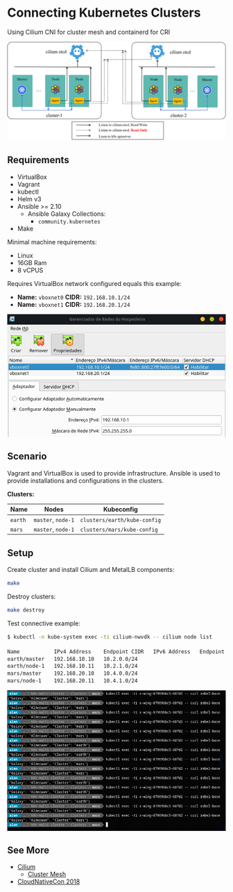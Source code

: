 # Connecting Kubernetes Clusters

Using Cilium CNI for cluster mesh and containerd for CRI

<p align="center">
  <img src="clustermesh.png"/>
</p>

## Requirements

- VirtualBox
- Vagrant
- kubectl
- Helm v3
- Ansible >= 2.10
  - Ansible Galaxy Collections:
    - `community.kubernetes`
- Make

Minimal machine requirements:

- Linux
- 16GB Ram
- 8 vCPUS


Requires VirtualBox network configured equals this example:

- **Name:** `vboxnet0`
  **CIDR:** `192.168.10.1/24`
- **Name:** `vboxnet1`
  **CIDR:** `192.168.20.1/24`

![network](vbox-network.png)

## Scenario

Vagrant and VirtualBox is used to provide infrastructure.
Ansible is used to provide installations and configurations in the clusters.

**Clusters:**

| Name | Nodes | Kubeconfig |
|---|---|---|
| `earth` | `master`, `node-1` | `clusters/earth/kube-config`
| `mars` | `master`, `node-1` | `clusters/mars/kube-config`

## Setup

Create cluster and install Cilium and MetalLB components:

```sh
make
```

Destroy clusters:

```sh
make destroy
```

Test connective example:

```sh
$ kubectl -n kube-system exec -ti cilium-nwvdk -- cilium node list

Name           IPv4 Address    Endpoint CIDR   IPv6 Address   Endpoint CIDR
earth/master   192.168.10.10   10.2.0.0/24                    
earth/node-1   192.168.10.11   10.2.1.0/24                    
mars/master    192.168.20.10   10.4.0.0/24                    
mars/node-1    192.168.20.11   10.4.1.0/24
```

![Service Cluster Mesh](service-cluster-mesh.png)

## See More

- [Cilium](https://cilium.io/)
  - [Cluster Mesh](https://docs.cilium.io/en/v1.9/gettingstarted/clustermesh/)
- [CloudNativeCon 2018](https://www.youtube.com/watch?v=U34lQ8KbQow)